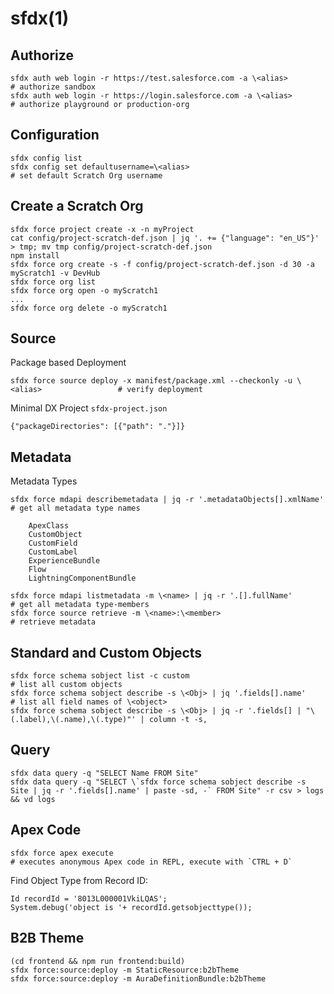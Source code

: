 # sfdx(1)

## Authorize

    sfdx auth web login -r https://test.salesforce.com -a \<alias>                     # authorize sandbox
    sfdx auth web login -r https://login.salesforce.com -a \<alias>                    # authorize playground or production-org

## Configuration

    sfdx config list
    sfdx config set defaultusername=\<alias>                                           # set default Scratch Org username

## Create a Scratch Org

    sfdx force project create -x -n myProject
    cat config/project-scratch-def.json | jq '. += {"language": "en_US"}' > tmp; mv tmp config/project-scratch-def.json
    npm install
    sfdx force org create -s -f config/project-scratch-def.json -d 30 -a myScratch1 -v DevHub
    sfdx force org list
    sfdx force org open -o myScratch1
    ...
    sfdx force org delete -o myScratch1

## Source

  Package based Deployment

    sfdx force source deploy -x manifest/package.xml --checkonly -u \<alias>                 # verify deployment

  Minimal DX Project `sfdx-project.json`

    {"packageDirectories": [{"path": "."}]}

## Metadata

  Metadata Types

    sfdx force mdapi describemetadata | jq -r '.metadataObjects[].xmlName'                  # get all metadata type names

        ApexClass
        CustomObject
        CustomField
        CustomLabel
        ExperienceBundle
        Flow
        LightningComponentBundle

    sfdx force mdapi listmetadata -m \<name> | jq -r '.[].fullName'                          # get all metadata type-members
    sfdx force source retrieve -m \<name>:\<member>                                           # retrieve metadata

## Standard and Custom Objects

    sfdx force schema sobject list -c custom                                                # list all custom objects
    sfdx force schema sobject describe -s \<Obj> | jq '.fields[].name'                       # list all field names of \<object>
    sfdx force schema sobject describe -s \<Obj> | jq -r '.fields[] | "\(.label),\(.name),\(.type)"' | column -t -s,

## Query

    sfdx data query -q "SELECT Name FROM Site"
    sfdx data query -q "SELECT \`sfdx force schema sobject describe -s Site | jq -r '.fields[].name' | paste -sd, -` FROM Site" -r csv > logs && vd logs

## Apex Code

    sfdx force apex execute                                                                # executes anonymous Apex code in REPL, execute with `CTRL + D`

  Find Object Type from Record ID:

    Id recordId = '8013L000001VkiLQAS';
    System.debug('object is '+ recordId.getsobjecttype());

## B2B Theme

    (cd frontend && npm run frontend:build)
    sfdx force:source:deploy -m StaticResource:b2bTheme
    sfdx force:source:deploy -m AuraDefinitionBundle:b2bTheme
